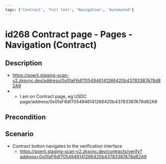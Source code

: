 ```yaml
---
tags: ['Contract', 'Full test', 'Navigation', 'Automated']
---
```


# id268 Contract page - Pages - Navigation (Contract)

## Description
  - https://goerli.staging-scan-v2.zksync.dev/address/0x0faF6df7054946141266420b43783387A78d82A9
  - - I am on Contract page, eg USDC page/address/0x0faF6df7054946141266420b43783387A78d82A9

## Precondition


## Scenario
- Contract button navigates to the verification interface
    - https://goerli.staging-scan-v2.zksync.dev/contracts/verify?address=0x0faF6df7054946141266420b43783387A78d82A9
